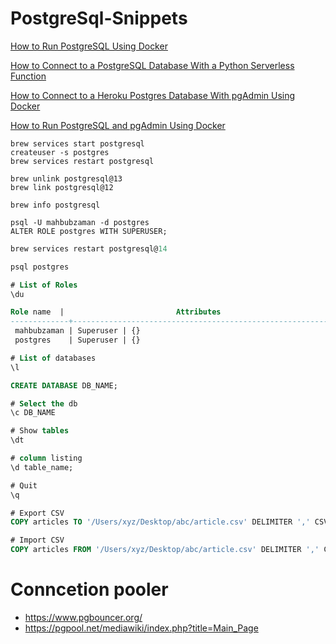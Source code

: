 # PostgreSql-Snippets

[How to Run PostgreSQL Using Docker](https://towardsdatascience.com/how-to-run-postgresql-using-docker-15bf87b452d4)

[How to Connect to a PostgreSQL Database With a Python Serverless Function](https://towardsdatascience.com/how-to-connect-to-a-postgresql-database-with-a-python-serverless-function-f5f3b244475)

[How to Connect to a Heroku Postgres Database With pgAdmin Using Docker](https://towardsdatascience.com/how-to-connect-to-a-heroku-postgres-database-with-pgadmin4-using-docker-6ac1e423ae66)

[How to Run PostgreSQL and pgAdmin Using Docker](https://towardsdatascience.com/how-to-run-postgresql-and-pgadmin-using-docker-3a6a8ae918b5)


```shell
brew services start postgresql
createuser -s postgres
brew services restart postgresql

brew unlink postgresql@13
brew link postgresql@12

brew info postgresql
```

```shell
psql -U mahbubzaman -d postgres
ALTER ROLE postgres WITH SUPERUSER;
```

```sql
brew services restart postgresql@14

psql postgres

# List of Roles 
\du

Role name  |                         Attributes                         | Member of 
-------------+------------------------------------------------------------+-----------
 mahbubzaman | Superuser | {}
 postgres    | Superuser | {}

# List of databases
\l

CREATE DATABASE DB_NAME;

# Select the db
\c DB_NAME

# Show tables
\dt

# column listing
\d table_name;

# Quit
\q

# Export CSV
COPY articles TO '/Users/xyz/Desktop/abc/article.csv' DELIMITER ',' CSV HEADER;

# Import CSV
COPY articles FROM '/Users/xyz/Desktop/abc/article.csv' DELIMITER ',' CSV HEADER;
```


# Conncetion pooler

- https://www.pgbouncer.org/
- https://pgpool.net/mediawiki/index.php?title=Main_Page

